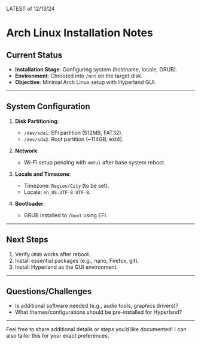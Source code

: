 LATEST of 12/13/24

# Arch Linux Installation Notes

## Current Status
- **Installation Stage**: Configuring system (hostname, locale, GRUB).
- **Environment**: Chrooted into `/mnt` on the target disk.
- **Objective**: Minimal Arch Linux setup with Hyperland GUI.

---

## System Configuration
1. **Disk Partitioning**:
   - `/dev/sda1`: EFI partition (512MB, FAT32).
   - `/dev/sda2`: Root partition (~114GB, ext4).

2. **Network**:
   - Wi-Fi setup pending with `nmtui` after base system reboot.

3. **Locale and Timezone**:
   - Timezone: `Region/City` (to be set).
   - Locale: `en_US.UTF-8 UTF-8`.

4. **Bootloader**:
   - GRUB installed to `/boot` using EFI.

---

## Next Steps
1. Verify `GRUB` works after reboot.
2. Install essential packages (e.g., nano, Firefox, git).
3. Install Hyperland as the GUI environment.

---

## Questions/Challenges
- Is additional software needed (e.g., audio tools, graphics drivers)?
- What themes/configurations should be pre-installed for Hyperland?

---

Feel free to share additional details or steps you’d like documented! I can also tailor this for your exact preferences.
`
